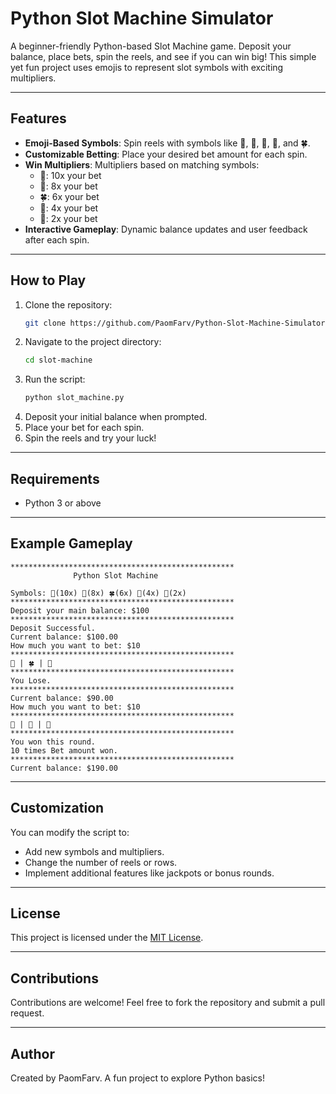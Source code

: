 # Python Slot Machine Simulator

A beginner-friendly Python-based Slot Machine game. Deposit your balance, place bets, spin the reels, and see if you can win big! This simple yet fun project uses emojis to represent slot symbols with exciting multipliers.

---

## Features
- **Emoji-Based Symbols**: Spin reels with symbols like 👑, 🍬, 🍉, 🍒, and 🍀.
- **Customizable Betting**: Place your desired bet amount for each spin.
- **Win Multipliers**: Multipliers based on matching symbols:
  - 👑: 10x your bet
  - 🍉: 8x your bet
  - 🍀: 6x your bet
  - 🍒: 4x your bet
  - 🍬: 2x your bet
- **Interactive Gameplay**: Dynamic balance updates and user feedback after each spin.

---

## How to Play
1. Clone the repository:
   ```bash
   git clone https://github.com/PaomFarv/Python-Slot-Machine-Simulator.git
   ```
2. Navigate to the project directory:
   ```bash
   cd slot-machine
   ```
3. Run the script:
   ```bash
   python slot_machine.py
   ```
4. Deposit your initial balance when prompted.
5. Place your bet for each spin.
6. Spin the reels and try your luck!

---

## Requirements
- Python 3 or above

---

## Example Gameplay
```
**************************************************
              Python Slot Machine

Symbols: 👑(10x) 🍉(8x) 🍀(6x) 🍒(4x) 🍬(2x)
**************************************************
Deposit your main balance: $100
**************************************************
Deposit Successful.
Current balance: $100.00
How much you want to bet: $10
**************************************************
👑 | 🍀 | 🍒
**************************************************
You Lose.
**************************************************
Current balance: $90.00
How much you want to bet: $10
**************************************************
👑 | 👑 | 👑
**************************************************
You won this round.
10 times Bet amount won.
**************************************************
Current balance: $190.00
```

---

## Customization
You can modify the script to:
- Add new symbols and multipliers.
- Change the number of reels or rows.
- Implement additional features like jackpots or bonus rounds.

---

## License
This project is licensed under the [MIT License](LICENSE).

---

## Contributions
Contributions are welcome! Feel free to fork the repository and submit a pull request.

---

## Author
Created by PaomFarv. A fun project to explore Python basics!
